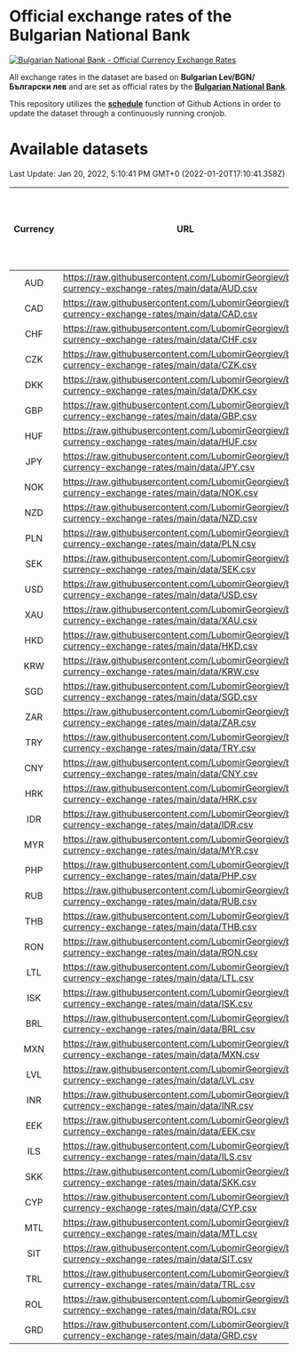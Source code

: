 # Official exchange rates of the Bulgarian National Bank

[![Bulgarian National Bank - Official Currency Exchange Rates](https://github.com/LubomirGeorgiev/bnb-currency-exchange-rates/actions/workflows/update-rates.yml/badge.svg?branch=main)](https://github.com/LubomirGeorgiev/bnb-currency-exchange-rates/actions/workflows/update-rates.yml)

All exchange rates in the dataset are based on **Bulgarian Lev/BGN/Български лев** and are set as official rates by the [**Bulgarian National Bank**](https://www.bnb.bg/Statistics/StExternalSector/StExchangeRates/StERForeignCurrencies/index.htm?toLang=_EN).

This repository utilizes the [**schedule**](https://docs.github.com/en/actions/reference/events-that-trigger-workflows) function of Github Actions in order to update the dataset through a continuously running cronjob.

# Available datasets

<!-- START LINKS (DO NOT EVER FU*ING DELETE THIS COMMENT FOR THE LOVE OF YOUR LIFE!!! IF YOU ARE CURIOS HOW IT WORKS, YOU CAN HAVE A LOOK AT ./src/updateReadme.ts) -->

Last Update: Jan 20, 2022, 5:10:41 PM GMT+0 (2022-01-20T17:10:41.358Z)

| Currency | URL                                                                                             | Number of records | Number of missing days that were filled in |
| :------: | ----------------------------------------------------------------------------------------------- | :---------------: | :----------------------------------------: |
|   AUD    | https://raw.githubusercontent.com/LubomirGeorgiev/bnb-currency-exchange-rates/main/data/AUD.csv |       8138        |                    2509                    |
|   CAD    | https://raw.githubusercontent.com/LubomirGeorgiev/bnb-currency-exchange-rates/main/data/CAD.csv |       8138        |                    2509                    |
|   CHF    | https://raw.githubusercontent.com/LubomirGeorgiev/bnb-currency-exchange-rates/main/data/CHF.csv |       8138        |                    2509                    |
|   CZK    | https://raw.githubusercontent.com/LubomirGeorgiev/bnb-currency-exchange-rates/main/data/CZK.csv |       8138        |                    2509                    |
|   DKK    | https://raw.githubusercontent.com/LubomirGeorgiev/bnb-currency-exchange-rates/main/data/DKK.csv |       8138        |                    2509                    |
|   GBP    | https://raw.githubusercontent.com/LubomirGeorgiev/bnb-currency-exchange-rates/main/data/GBP.csv |       8138        |                    2509                    |
|   HUF    | https://raw.githubusercontent.com/LubomirGeorgiev/bnb-currency-exchange-rates/main/data/HUF.csv |       8138        |                    2509                    |
|   JPY    | https://raw.githubusercontent.com/LubomirGeorgiev/bnb-currency-exchange-rates/main/data/JPY.csv |       8138        |                    2509                    |
|   NOK    | https://raw.githubusercontent.com/LubomirGeorgiev/bnb-currency-exchange-rates/main/data/NOK.csv |       8138        |                    2509                    |
|   NZD    | https://raw.githubusercontent.com/LubomirGeorgiev/bnb-currency-exchange-rates/main/data/NZD.csv |       8138        |                    2509                    |
|   PLN    | https://raw.githubusercontent.com/LubomirGeorgiev/bnb-currency-exchange-rates/main/data/PLN.csv |       8138        |                    2509                    |
|   SEK    | https://raw.githubusercontent.com/LubomirGeorgiev/bnb-currency-exchange-rates/main/data/SEK.csv |       8138        |                    2509                    |
|   USD    | https://raw.githubusercontent.com/LubomirGeorgiev/bnb-currency-exchange-rates/main/data/USD.csv |       8138        |                    2509                    |
|   XAU    | https://raw.githubusercontent.com/LubomirGeorgiev/bnb-currency-exchange-rates/main/data/XAU.csv |       8138        |                    2511                    |
|   HKD    | https://raw.githubusercontent.com/LubomirGeorgiev/bnb-currency-exchange-rates/main/data/HKD.csv |       7838        |                    2420                    |
|   KRW    | https://raw.githubusercontent.com/LubomirGeorgiev/bnb-currency-exchange-rates/main/data/KRW.csv |       7838        |                    2420                    |
|   SGD    | https://raw.githubusercontent.com/LubomirGeorgiev/bnb-currency-exchange-rates/main/data/SGD.csv |       7838        |                    2420                    |
|   ZAR    | https://raw.githubusercontent.com/LubomirGeorgiev/bnb-currency-exchange-rates/main/data/ZAR.csv |       7838        |                    2420                    |
|   TRY    | https://raw.githubusercontent.com/LubomirGeorgiev/bnb-currency-exchange-rates/main/data/TRY.csv |       6203        |                    1918                    |
|   CNY    | https://raw.githubusercontent.com/LubomirGeorgiev/bnb-currency-exchange-rates/main/data/CNY.csv |       6083        |                    1882                    |
|   HRK    | https://raw.githubusercontent.com/LubomirGeorgiev/bnb-currency-exchange-rates/main/data/HRK.csv |       6083        |                    1882                    |
|   IDR    | https://raw.githubusercontent.com/LubomirGeorgiev/bnb-currency-exchange-rates/main/data/IDR.csv |       6083        |                    1882                    |
|   MYR    | https://raw.githubusercontent.com/LubomirGeorgiev/bnb-currency-exchange-rates/main/data/MYR.csv |       6083        |                    1882                    |
|   PHP    | https://raw.githubusercontent.com/LubomirGeorgiev/bnb-currency-exchange-rates/main/data/PHP.csv |       6083        |                    1882                    |
|   RUB    | https://raw.githubusercontent.com/LubomirGeorgiev/bnb-currency-exchange-rates/main/data/RUB.csv |       6083        |                    1882                    |
|   THB    | https://raw.githubusercontent.com/LubomirGeorgiev/bnb-currency-exchange-rates/main/data/THB.csv |       6083        |                    1882                    |
|   RON    | https://raw.githubusercontent.com/LubomirGeorgiev/bnb-currency-exchange-rates/main/data/RON.csv |       6024        |                    1864                    |
|   LTL    | https://raw.githubusercontent.com/LubomirGeorgiev/bnb-currency-exchange-rates/main/data/LTL.csv |       5271        |                    1615                    |
|   ISK    | https://raw.githubusercontent.com/LubomirGeorgiev/bnb-currency-exchange-rates/main/data/ISK.csv |       5137        |                    1586                    |
|   BRL    | https://raw.githubusercontent.com/LubomirGeorgiev/bnb-currency-exchange-rates/main/data/BRL.csv |       5111        |                    1583                    |
|   MXN    | https://raw.githubusercontent.com/LubomirGeorgiev/bnb-currency-exchange-rates/main/data/MXN.csv |       5111        |                    1583                    |
|   LVL    | https://raw.githubusercontent.com/LubomirGeorgiev/bnb-currency-exchange-rates/main/data/LVL.csv |       4909        |                    1504                    |
|   INR    | https://raw.githubusercontent.com/LubomirGeorgiev/bnb-currency-exchange-rates/main/data/INR.csv |       4744        |                    1469                    |
|   EEK    | https://raw.githubusercontent.com/LubomirGeorgiev/bnb-currency-exchange-rates/main/data/EEK.csv |       4117        |                    1258                    |
|   ILS    | https://raw.githubusercontent.com/LubomirGeorgiev/bnb-currency-exchange-rates/main/data/ILS.csv |       4018        |                    1248                    |
|   SKK    | https://raw.githubusercontent.com/LubomirGeorgiev/bnb-currency-exchange-rates/main/data/SKK.csv |       3089        |                    946                     |
|   CYP    | https://raw.githubusercontent.com/LubomirGeorgiev/bnb-currency-exchange-rates/main/data/CYP.csv |       3023        |                    922                     |
|   MTL    | https://raw.githubusercontent.com/LubomirGeorgiev/bnb-currency-exchange-rates/main/data/MTL.csv |       2723        |                    833                     |
|   SIT    | https://raw.githubusercontent.com/LubomirGeorgiev/bnb-currency-exchange-rates/main/data/SIT.csv |       2659        |                    810                     |
|   TRL    | https://raw.githubusercontent.com/LubomirGeorgiev/bnb-currency-exchange-rates/main/data/TRL.csv |       1933        |                    589                     |
|   ROL    | https://raw.githubusercontent.com/LubomirGeorgiev/bnb-currency-exchange-rates/main/data/ROL.csv |       1814        |                    556                     |
|   GRD    | https://raw.githubusercontent.com/LubomirGeorgiev/bnb-currency-exchange-rates/main/data/GRD.csv |        359        |                    107                     |

<!-- END LINKS (DO NOT EVER FU*ING DELETE THIS COMMENT FOR THE LOVE OF YOUR LIFE!!! IF YOU ARE CURIOS HOW IT WORKS, YOU CAN HAVE A LOOK AT ./src/updateReadme.ts) -->
